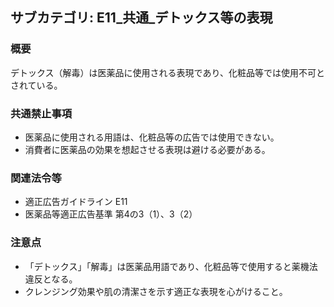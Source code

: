## サブカテゴリ: E11_共通_デトックス等の表現

### 概要
デトックス（解毒）は医薬品に使用される表現であり、化粧品等では使用不可とされている。

### 共通禁止事項
- 医薬品に使用される用語は、化粧品等の広告では使用できない。
- 消費者に医薬品の効果を想起させる表現は避ける必要がある。

### 関連法令等
- 適正広告ガイドライン E11
- 医薬品等適正広告基準 第4の3（1）、3（2）

### 注意点
- 「デトックス」「解毒」は医薬品用語であり、化粧品等で使用すると薬機法違反となる。
- クレンジング効果や肌の清潔さを示す適正な表現を心がけること。

